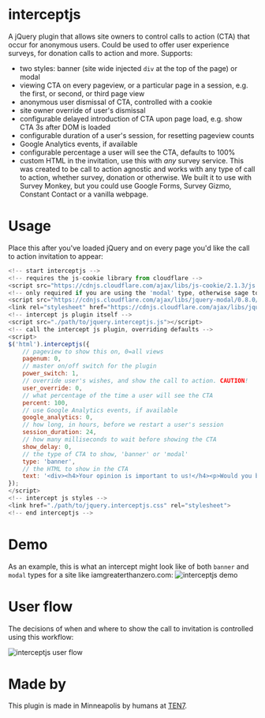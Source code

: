 # interceptjs
A jQuery plugin that allows site owners to control calls to action (CTA) that occur for anonymous users. Could be used to offer user experience surveys, for donation calls to action and more. Supports:
* two styles: banner (site wide injected `div` at the top of the page) or modal
* viewing CTA on every pageview, or a particular page in a session, e.g. the first, or second, or third page view
* anonymous user dismissal of CTA, controlled with a cookie
* site owner override of user's dismissal
* configurable delayed introduction of CTA upon page load, e.g. show CTA 3s after DOM is loaded
* configurable duration of a user's session, for resetting pageview counts
* Google Analytics events, if available
* configurable percentage a user will see the CTA, defaults to 100%
* custom HTML in the invitation, use this with *any* survey service.
This was created to be call to action agnostic and works with any type of call to action, whether survey, donation or otherwise. We built it to use with Survey Monkey, but you could use Google Forms, Survey Gizmo, Constant Contact or a vanilla webpage.

# Usage
Place this after you've loaded jQuery and on every page you'd like the call to action invitation to appear:
```javascript
<!-- start interceptjs -->
<!-- requires the js-cookie library from cloudflare -->
<script src="https://cdnjs.cloudflare.com/ajax/libs/js-cookie/2.1.3/js.cookie.min.js" integrity="sha256-S20kSlaai+/AuQHj3KjoLxmxiOLT5298YvzpaTXtYxE=" crossorigin="anonymous"></script>
<!-- only required if you are using the 'modal' type, otherwise sage to omit -->
<script src="https://cdnjs.cloudflare.com/ajax/libs/jquery-modal/0.8.0/jquery.modal.min.js" integrity="sha256-UeH9wuUY83m/pXN4vx0NI5R6rxttIW73OhV0fE0p/Ac=" crossorigin="anonymous"></script>
<link rel="stylesheet" href="https://cdnjs.cloudflare.com/ajax/libs/jquery-modal/0.8.0/jquery.modal.min.css" integrity="sha256-rll6wTV76AvdluCY5Pzv2xJfw2x7UXnK+fGfj9tQocc=" crossorigin="anonymous" />
<!-- intercept js plugin itself -->
<script src="./path/to/jquery.interceptjs.js"></script>
<!-- call the intercept js plugin, overriding defaults -->
<script>
$('html').interceptjs({
    // pageview to show this on, 0=all views
    pagenum: 0,
    // master on/off switch for the plugin
    power_switch: 1,
    // override user's wishes, and show the call to action. CAUTION!
    user_override: 0,
    // what percentage of the time a user will see the CTA
    percent: 100,
    // use Google Analytics events, if available
    google_analytics: 0,
    // how long, in hours, before we restart a user's session
    session_duration: 24,
    // how many milliseconds to wait before showing the CTA  
    show_delay: 0,
    // the type of CTA to show, 'banner' or 'modal'
    type: 'banner',
    // the HTML to show in the CTA
    text: '<div><h4>Your opinion is important to us!</h4><p>Would you be willing to take a survey after your visit to tell us about your experience on our website?</p><p><a class="ijs_close" href="http://www.surveymonkey.com/" target="_blank">Yes, I&rsquo;d love to help.</a> <a class="ijs_close" href="#">No, sorry.</a></div>'
});
</script>
<!-- intercept js styles -->
<link href="./path/to/jquery.interceptjs.css" rel="stylesheet">
<!-- end interceptjs -->
```

# Demo
As an example, this is what an intercept might look like of both `banner` and `modal` types for a site like iamgreaterthanzero.com:
![interceptjs demo](https://cdn.rawgit.com/ten7/interceptjs/master/interceptjs-demo.gif)

# User flow
The decisions of when and where to show the call to invitation is controlled using this workflow:

![interceptjs user flow](https://cdn.rawgit.com/ten7/interceptjs/master/interceptjs-user-flow.svg)

# Made by
This plugin is made in Minneapolis by humans at [TEN7](https://ten7.com/).